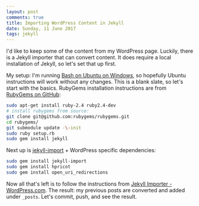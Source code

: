 ```yaml
---
layout: post
comments: true
title: Importing WordPress Content in Jekyll
date: Sunday, 11 June 2017
tags: jekyll
---
```


I'd like to keep some of the content from my WordPress page. Luckily, there is a Jekyll importer that can convert content. It does require a local installation of Jekyll, so let's set that up first.

My setup: I'm running [Bash on Ubuntu on Windows](https://msdn.microsoft.com/en-gb/commandline/wsl/about), so hopefully Ubuntu instructions will work without any changes. This is a blank slate, so let's start with the basics. RubyGems installation instructions are from [RubyGems on GitHub](https://github.com/rubygems/rubygems):

```bash
sudo apt-get install ruby-2.4 ruby2.4-dev
# install rubygems from source:
git clone git@github.com:rubygems/rubygems.git
cd rubygems/
git submodule update -\-init
sudo ruby setup.rb
sudo gem install jekyll
```
Next up is [jekyll-import](https://github.com/jekyll/jekyll-import) + WordPress specific dependencies:

```bash
sudo gem install jekyll-import
sudo gem install hpricot
sudo gem install open_uri_redirections
```
Now all that's left is to follow the instructions from [Jekyll Importer - WordPress.com](http://import.jekyllrb.com/docs/wordpressdotcom/). The result: my previous posts are converted and added under `_posts`. Let's commit, push, and see the result.


